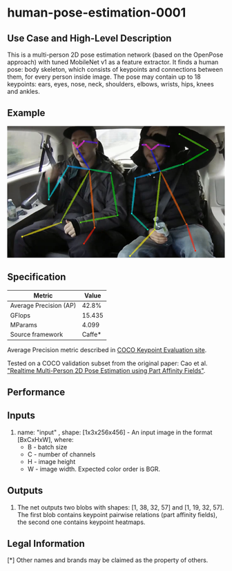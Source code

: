 # human-pose-estimation-0001

## Use Case and High-Level Description

This is a multi-person 2D pose estimation network (based on the OpenPose approach) with tuned MobileNet v1 as a feature extractor. It finds a human pose: body skeleton, which consists of keypoints and connections between them, for every person inside image. The pose may contain up to 18 keypoints: ears, eyes, nose, neck, shoulders, elbows, wrists, hips, knees and ankles.

## Example

![](./human-pose-estimation-0001.png)

## Specification

| Metric                          | Value                                     |
|---------------------------------|-------------------------------------------|
| Average Precision (AP)          | 42.8%                                     |
| GFlops                          | 15.435                                    |
| MParams                         | 4.099                                     |
| Source framework                | Caffe*                                    |

Average Precision metric described in [COCO Keypoint Evaluation site](http://cocodataset.org/#keypoints-eval).

Tested on a COCO validation subset from the original paper: Cao et al. ["Realtime Multi-Person 2D Pose Estimation using Part Affinity Fields"](https://arxiv.org/pdf/1611.08050.pdf).

## Performance

## Inputs

1. name: "input" , shape: [1x3x256x456] - An input image in the format [BxCxHxW],
  where:
    - B - batch size
    - C - number of channels
    - H - image height
    - W - image width.
  Expected color order is BGR.

## Outputs

1. The net outputs two blobs with shapes: [1, 38, 32, 57] and [1, 19, 32, 57]. The first blob contains keypoint pairwise relations (part affinity fields), the second one contains keypoint heatmaps.

## Legal Information
[*] Other names and brands may be claimed as the property of others.
